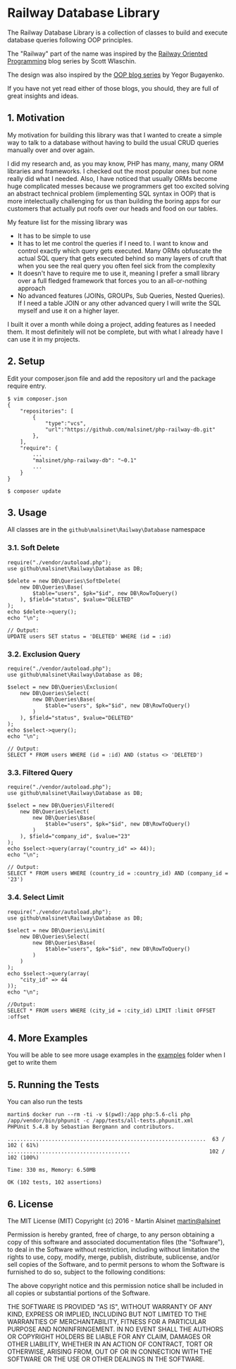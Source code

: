 # Railway Database Library

The Railway Database Library is a collection of classes to build and execute database queries following OOP principles.

The "Railway" part of the name was inspired by the [Railway Oriented Programming](http://fsharpforfunandprofit.com/rop/) blog series by Scott Wlaschin.


The design was also inspired by the [OOP blog series](http://www.yegor256.com/tag/oop.html) by Yegor Bugayenko.


If you have not yet read either of those blogs, you should, they are full of great insights and ideas.

## 1. Motivation

My motivation for building this library was that I wanted to create a simple way to talk to a database without having to build the usual CRUD queries manually over and over again.

I did my research and, as you may know, PHP has many, many, many ORM libraries and frameworks. I checked out the most popular ones but none really did what I needed. Also, I have noticed that usually ORMs become huge complicated messes because we programmers get too excited solving an abstract technical problem (implementing SQL syntax in OOP) that is more intelectually challenging for us than building the boring apps for our customers that actually put roofs over our heads and food on our tables.

My feature list for the missing library was

- It has to be simple to use
- It has to let me control the queries if I need to. I want to know and control exactly which query gets executed. Many ORMs obfuscate the actual SQL query that gets executed behind so many layers of cruft that when you see the real query you often feel sick from the complexity
- It doesn't have to require me to use it, meaning I prefer a small library over a full fledged framework that forces you to an all-or-nothing approach
- No advanced features (JOINs, GROUPs, Sub Queries, Nested Queries). If I need a table JOIN or any other advanced query I will write the SQL myself and use it on a higher layer.

I built it over a month while doing a project, adding features as I needed them. It most definitely will not be complete, but with what I already have I can use it in my projects.

## 2. Setup

Edit your composer.json file and add the repository url and the package require entry.

```
$ vim composer.json
{
    "repositories": [
        {
            "type":"vcs",
            "url":"https://github.com/malsinet/php-railway-db.git"
        },
    ],
    "require": {
        ...
        "malsinet/php-railway-db": "~0.1"
        ...
    }
}

$ composer update

```

## 3. Usage

All classes are in the `github\malsinet\Railway\Database` namespace



### 3.1. Soft Delete

```
require("./vendor/autoload.php");
use github\malsinet\Railway\Database as DB;

$delete = new DB\Queries\SoftDelete(
    new DB\Queries\Base(
        $table="users", $pk="$id", new DB\RowToQuery()
    ), $field="status", $value="DELETED"
);
echo $delete->query();
echo "\n";

// Output:
UPDATE users SET status = 'DELETED' WHERE (id = :id)
```


### 3.2. Exclusion Query

```
require("./vendor/autoload.php");
use github\malsinet\Railway\Database as DB;

$select = new DB\Queries\Exclusion(
    new DB\Queries\Select(
        new DB\Queries\Base(
            $table="users", $pk="$id", new DB\RowToQuery()
        )
    ), $field="status", $value="DELETED"
);
echo $select->query();
echo "\n";

// Output:
SELECT * FROM users WHERE (id = :id) AND (status <> 'DELETED')

```

### 3.3. Filtered Query

```
require("./vendor/autoload.php");
use github\malsinet\Railway\Database as DB;

$select = new DB\Queries\Filtered(
    new DB\Queries\Select(
        new DB\Queries\Base(
            $table="users", $pk="$id", new DB\RowToQuery()
        )
    ), $field="company_id", $value="23"
);
echo $select->query(array("country_id" => 44));
echo "\n";

// Output:
SELECT * FROM users WHERE (country_id = :country_id) AND (company_id = '23')

```


### 3.4. Select Limit

```
require("./vendor/autoload.php");
use github\malsinet\Railway\Database as DB;

$select = new DB\Queries\Limit(
    new DB\Queries\Select(
        new DB\Queries\Base(
            $table="users", $pk="$id", new DB\RowToQuery()
        )
    )
);
echo $select->query(array(
    "city_id" => 44
));
echo "\n";

//Output:
SELECT * FROM users WHERE (city_id = :city_id) LIMIT :limit OFFSET :offset
```



## 4. More Examples

You will be able to see more usage examples in the [examples]() folder when I get to write them



## 5. Running the Tests

You can also run the tests 

```
martin$ docker run --rm -ti -v $(pwd):/app php:5.6-cli php /app/vendor/bin/phpunit -c /app/tests/all-tests.phpunit.xml 
PHPUnit 5.4.8 by Sebastian Bergmann and contributors.

...............................................................  63 / 102 ( 61%)
.......................................                         102 / 102 (100%)

Time: 330 ms, Memory: 6.50MB

OK (102 tests, 102 assertions)

```


## 6. License

The MIT License (MIT)
Copyright (c) 2016 - Martín Alsinet <martin@alsinet>

Permission is hereby granted, free of charge, to any person obtaining a copy of this software and associated documentation files (the "Software"), to deal in the Software without restriction, including without limitation the rights to use, copy, modify, merge, publish, distribute, sublicense, and/or sell copies of the Software, and to permit persons to whom the Software is furnished to do so, subject to the following conditions:

The above copyright notice and this permission notice shall be included in all copies or substantial portions of the Software.

THE SOFTWARE IS PROVIDED "AS IS", WITHOUT WARRANTY OF ANY KIND, EXPRESS OR IMPLIED, INCLUDING BUT NOT LIMITED TO THE WARRANTIES OF MERCHANTABILITY, FITNESS FOR A PARTICULAR PURPOSE AND NONINFRINGEMENT. IN NO EVENT SHALL THE AUTHORS OR COPYRIGHT HOLDERS BE LIABLE FOR ANY CLAIM, DAMAGES OR OTHER LIABILITY, WHETHER IN AN ACTION OF CONTRACT, TORT OR OTHERWISE, ARISING FROM, OUT OF OR IN CONNECTION WITH THE SOFTWARE OR THE USE OR OTHER DEALINGS IN THE SOFTWARE.
